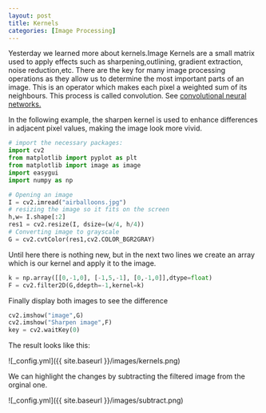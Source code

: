 ```yaml
---
layout: post
title: Kernels
categories: [Image Processing]
---
```

Yesterday we learned more about kernels.Image Kernels are a small matrix used to apply effects such as sharpening,outlining, gradient extraction, noise reduction,etc. There are the key for many image processing operations as they allow us to determine the most important parts of an image. This is an operator which makes each pixel a weighted sum of its
neighbours. This process is called convolution. See [convolutional neural networks.](https://en.wikipedia.org/wiki/Convolutional_neural_network) 

In the following example, the sharpen kernel is used to enhance differences in adjacent pixel values, making the image look more vivid.

```python
# import the necessary packages:
import cv2
from matplotlib import pyplot as plt
from matplotlib import image as image
import easygui
import numpy as np

# Opening an image 
I = cv2.imread("airballoons.jpg")
# resizing the image so it fits on the screen
h,w= I.shape[:2]
res1 = cv2.resize(I, dsize=(w/4, h/4))
# Converting image to grayscale
G = cv2.cvtColor(res1,cv2.COLOR_BGR2GRAY)
```
Until here there is nothing new, but in the next two lines we create an array which is our kernel and apply it to the image.
```python
k = np.array([[0,-1,0], [-1,5,-1], [0,-1,0]],dtype=float)
F = cv2.filter2D(G,ddepth=-1,kernel=k)
````
Finally display both images to see the difference
```python
cv2.imshow("image",G)
cv2.imshow("Sharpen image",F)
key = cv2.waitKey(0)
````
The result looks like this:

![_config.yml]({{ site.baseurl }}/images/kernels.png)

We can highlight the changes by subtracting the filtered image from the orginal one.

![_config.yml]({{ site.baseurl }}/images/subtract.png)


